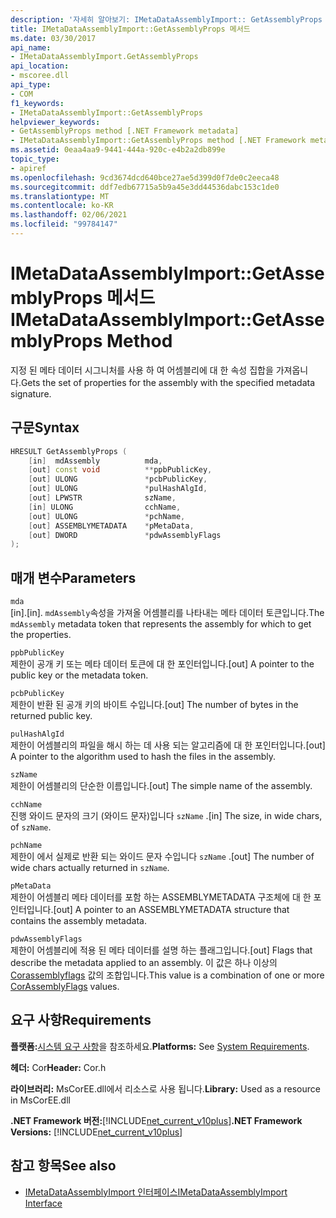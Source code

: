 ```yaml
---
description: '자세히 알아보기: IMetaDataAssemblyImport:: GetAssemblyProps 메서드'
title: IMetaDataAssemblyImport::GetAssemblyProps 메서드
ms.date: 03/30/2017
api_name:
- IMetaDataAssemblyImport.GetAssemblyProps
api_location:
- mscoree.dll
api_type:
- COM
f1_keywords:
- IMetaDataAssemblyImport::GetAssemblyProps
helpviewer_keywords:
- GetAssemblyProps method [.NET Framework metadata]
- IMetaDataAssemblyImport::GetAssemblyProps method [.NET Framework metadata]
ms.assetid: 0eaa4aa9-9441-444a-920c-e4b2a2db899e
topic_type:
- apiref
ms.openlocfilehash: 9cd3674dcd640bce27ae5d399d0f7de0c2eeca48
ms.sourcegitcommit: ddf7edb67715a5b9a45e3dd44536dabc153c1de0
ms.translationtype: MT
ms.contentlocale: ko-KR
ms.lasthandoff: 02/06/2021
ms.locfileid: "99784147"
---
```

# <a name="imetadataassemblyimportgetassemblyprops-method"></a><span data-ttu-id="bf355-103">IMetaDataAssemblyImport::GetAssemblyProps 메서드</span><span class="sxs-lookup"><span data-stu-id="bf355-103">IMetaDataAssemblyImport::GetAssemblyProps Method</span></span>

<span data-ttu-id="bf355-104">지정 된 메타 데이터 시그니처를 사용 하 여 어셈블리에 대 한 속성 집합을 가져옵니다.</span><span class="sxs-lookup"><span data-stu-id="bf355-104">Gets the set of properties for the assembly with the specified metadata signature.</span></span>  
  
## <a name="syntax"></a><span data-ttu-id="bf355-105">구문</span><span class="sxs-lookup"><span data-stu-id="bf355-105">Syntax</span></span>  
  
```cpp  
HRESULT GetAssemblyProps (  
    [in]  mdAssembly          mda,  
    [out] const void          **ppbPublicKey,
    [out] ULONG               *pcbPublicKey,  
    [out] ULONG               *pulHashAlgId,  
    [out] LPWSTR              szName,  
    [in] ULONG                cchName,  
    [out] ULONG               *pchName,  
    [out] ASSEMBLYMETADATA    *pMetaData,  
    [out] DWORD               *pdwAssemblyFlags  
);  
```  
  
## <a name="parameters"></a><span data-ttu-id="bf355-106">매개 변수</span><span class="sxs-lookup"><span data-stu-id="bf355-106">Parameters</span></span>  

 `mda`  
 <span data-ttu-id="bf355-107">[in].</span><span class="sxs-lookup"><span data-stu-id="bf355-107">[in].</span></span> <span data-ttu-id="bf355-108">`mdAssembly`속성을 가져올 어셈블리를 나타내는 메타 데이터 토큰입니다.</span><span class="sxs-lookup"><span data-stu-id="bf355-108">The `mdAssembly` metadata token that represents the assembly for which to get the properties.</span></span>  
  
 `ppbPublicKey`  
 <span data-ttu-id="bf355-109">제한이 공개 키 또는 메타 데이터 토큰에 대 한 포인터입니다.</span><span class="sxs-lookup"><span data-stu-id="bf355-109">[out] A pointer to the public key or the metadata token.</span></span>  
  
 `pcbPublicKey`  
 <span data-ttu-id="bf355-110">제한이 반환 된 공개 키의 바이트 수입니다.</span><span class="sxs-lookup"><span data-stu-id="bf355-110">[out] The number of bytes in the returned public key.</span></span>  
  
 `pulHashAlgId`  
 <span data-ttu-id="bf355-111">제한이 어셈블리의 파일을 해시 하는 데 사용 되는 알고리즘에 대 한 포인터입니다.</span><span class="sxs-lookup"><span data-stu-id="bf355-111">[out] A pointer to the algorithm used to hash the files in the assembly.</span></span>  
  
 `szName`  
 <span data-ttu-id="bf355-112">제한이 어셈블리의 단순한 이름입니다.</span><span class="sxs-lookup"><span data-stu-id="bf355-112">[out] The simple name of the assembly.</span></span>  
  
 `cchName`  
 <span data-ttu-id="bf355-113">진행 와이드 문자의 크기 (와이드 문자)입니다 `szName` .</span><span class="sxs-lookup"><span data-stu-id="bf355-113">[in] The size, in wide chars, of `szName`.</span></span>  
  
 `pchName`  
 <span data-ttu-id="bf355-114">제한이 에서 실제로 반환 되는 와이드 문자 수입니다 `szName` .</span><span class="sxs-lookup"><span data-stu-id="bf355-114">[out] The number of wide chars actually returned in `szName`.</span></span>  
  
 `pMetaData`  
 <span data-ttu-id="bf355-115">제한이 어셈블리 메타 데이터를 포함 하는 ASSEMBLYMETADATA 구조체에 대 한 포인터입니다.</span><span class="sxs-lookup"><span data-stu-id="bf355-115">[out] A pointer to an ASSEMBLYMETADATA structure that contains the assembly metadata.</span></span>  
  
 `pdwAssemblyFlags`  
 <span data-ttu-id="bf355-116">제한이 어셈블리에 적용 된 메타 데이터를 설명 하는 플래그입니다.</span><span class="sxs-lookup"><span data-stu-id="bf355-116">[out] Flags that describe the metadata applied to an assembly.</span></span> <span data-ttu-id="bf355-117">이 값은 하나 이상의 [Corassemblyflags](corassemblyflags-enumeration.md) 값의 조합입니다.</span><span class="sxs-lookup"><span data-stu-id="bf355-117">This value is a combination of one or more [CorAssemblyFlags](corassemblyflags-enumeration.md) values.</span></span>  
  
## <a name="requirements"></a><span data-ttu-id="bf355-118">요구 사항</span><span class="sxs-lookup"><span data-stu-id="bf355-118">Requirements</span></span>  

 <span data-ttu-id="bf355-119">**플랫폼:**[시스템 요구 사항](../../get-started/system-requirements.md)을 참조하세요.</span><span class="sxs-lookup"><span data-stu-id="bf355-119">**Platforms:** See [System Requirements](../../get-started/system-requirements.md).</span></span>  
  
 <span data-ttu-id="bf355-120">**헤더:** Cor</span><span class="sxs-lookup"><span data-stu-id="bf355-120">**Header:** Cor.h</span></span>  
  
 <span data-ttu-id="bf355-121">**라이브러리:** MsCorEE.dll에서 리소스로 사용 됩니다.</span><span class="sxs-lookup"><span data-stu-id="bf355-121">**Library:** Used as a resource in MsCorEE.dll</span></span>  
  
 <span data-ttu-id="bf355-122">**.NET Framework 버전:**[!INCLUDE[net_current_v10plus](../../../../includes/net-current-v10plus-md.md)]</span><span class="sxs-lookup"><span data-stu-id="bf355-122">**.NET Framework Versions:** [!INCLUDE[net_current_v10plus](../../../../includes/net-current-v10plus-md.md)]</span></span>  
  
## <a name="see-also"></a><span data-ttu-id="bf355-123">참고 항목</span><span class="sxs-lookup"><span data-stu-id="bf355-123">See also</span></span>

- [<span data-ttu-id="bf355-124">IMetaDataAssemblyImport 인터페이스</span><span class="sxs-lookup"><span data-stu-id="bf355-124">IMetaDataAssemblyImport Interface</span></span>](imetadataassemblyimport-interface.md)
